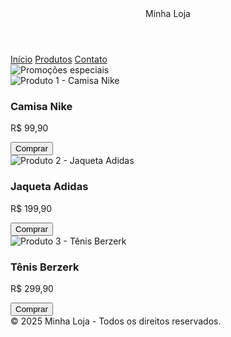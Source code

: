 <!DOCTYPE html>
<html lang="pt-BR">
<head>
    <meta charset="UTF-8">
    <meta name="viewport" content="width=device-width, initial-scale=1.0">
    <title>Loja de Roupas</title>
    <link rel="stylesheet" href="styles.css">
</head>
<body>
    <header>Minha Loja</header>
    <nav>
        <a href="#">Início</a>
        <a href="#">Produtos</a>
        <a href="#">Contato</a>
    </nav>
    <div class="banner">
        <img src="images/banner.jpg" alt="Promoções especiais">
    </div>
    <div class="container">
        <div class="produto">
            <img src="images/placeholder.png" alt="Produto 1 - Camisa Nike">
            <h3>Camisa Nike</h3>
            <p>R$ 99,90</p>
            <button class="botao">Comprar</button>
        </div>
        <div class="produto">
            <img src="images/placeholder.png" alt="Produto 2 - Jaqueta Adidas">
            <h3>Jaqueta Adidas</h3>
            <p>R$ 199,90</p>
            <button class="botao">Comprar</button>
        </div>
        <div class="produto">
            <img src="images/placeholder.png" alt="Produto 3 - Tênis Berzerk">
            <h3>Tênis Berzerk</h3>
            <p>R$ 299,90</p>
            <button class="botao">Comprar</button>
        </div>
    </div>
    <footer>
        &copy; 2025 Minha Loja - Todos os direitos reservados.
    </footer>
</body>
</html>